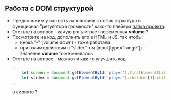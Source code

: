 ## Работа с DOM структурой

* Предположим у нас есть наполовину готовая структура и функционал "регулятора громкости" како-то плейера [папка проекта](./). 
* Отетьте на вопрос - какую роль играет переменная **volume** ?
* Посмотрите на код, дополнить его в HTML и JS, так чтобы:
  * кнока "-" (volume down) - тоже работала
  * при взаимодействии с "slider"-ом (input[type="range"]) - значение **volume** тоже менялось
* Отетьте на вопрос - можно ли как-то улучшить код 
    ```js
    ...
        let screen = document.getElementById('player').firstElementChild;
        let slider = document.getElementById('player').children[1].children[1];
    ...
    ```
    в скрипте ?